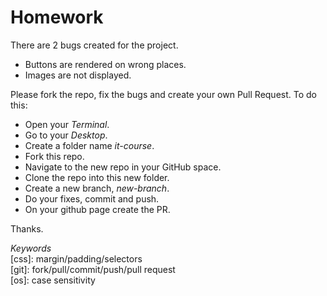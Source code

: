 # Homework #

There are 2 bugs created for the project.
 - Buttons are rendered on wrong places.
 - Images are not displayed.
  
Please fork the repo, fix the bugs and create your own Pull Request. To do this:
- Open your _Terminal_.
- Go to your _Desktop_.
- Create a folder name _it-course_.
- Fork this repo.
- Navigate to the new repo in your GitHub space.
- Clone the repo into this new folder.
- Create a new branch, _new-branch_.
- Do your fixes, commit and push.
- On your github page create the PR.
  
  
Thanks.  
  
  
_Keywords_  
[css]: margin/padding/selectors  
[git]: fork/pull/commit/push/pull request  
[os]: case sensitivity  
